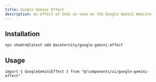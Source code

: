 ```yaml
---
title: Google Gemini Effect
description: An effect of SVGs as seen on the Google Gemini Website
---
```


## Installation

```bash
npx shadcn@latest add @aceternity/google-gemini-effect
```

## Usage

```tsx showLineNumbers
import { GoogleGeminiEffect } from "@/components/ui/google-gemini-effect"
```
